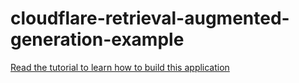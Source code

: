 # cloudflare-retrieval-augmented-generation-example

[Read the tutorial to learn how to build this application](https://developers.cloudflare.com/workers-ai/tutorials/build-a-retrieval-augmented-generation-ai/)


